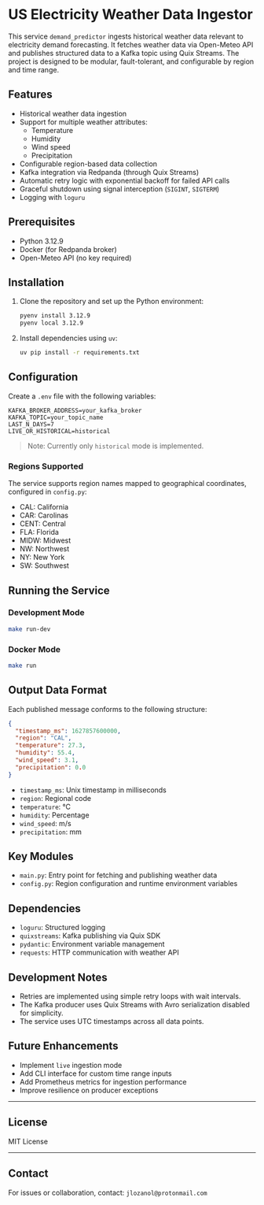 # US Electricity Weather Data Ingestor

This service `demand_predictor` ingests historical weather data relevant to electricity demand forecasting. It fetches weather data via Open-Meteo API and publishes structured data to a Kafka topic using Quix Streams. The project is designed to be modular, fault-tolerant, and configurable by region and time range.

## Features

- Historical weather data ingestion
- Support for multiple weather attributes:
  - Temperature
  - Humidity
  - Wind speed
  - Precipitation
- Configurable region-based data collection
- Kafka integration via Redpanda (through Quix Streams)
- Automatic retry logic with exponential backoff for failed API calls
- Graceful shutdown using signal interception (`SIGINT`, `SIGTERM`)
- Logging with `loguru`

## Prerequisites

- Python 3.12.9
- Docker (for Redpanda broker)
- Open-Meteo API (no key required)

## Installation

1. Clone the repository and set up the Python environment:

   ```bash
   pyenv install 3.12.9
   pyenv local 3.12.9
   ```

2. Install dependencies using `uv`:

   ```bash
   uv pip install -r requirements.txt
   ```

## Configuration

Create a `.env` file with the following variables:

```env
KAFKA_BROKER_ADDRESS=your_kafka_broker
KAFKA_TOPIC=your_topic_name
LAST_N_DAYS=7
LIVE_OR_HISTORICAL=historical
```

> Note: Currently only `historical` mode is implemented.

### Regions Supported

The service supports region names mapped to geographical coordinates, configured in `config.py`:

- CAL: California
- CAR: Carolinas
- CENT: Central
- FLA: Florida
- MIDW: Midwest
- NW: Northwest
- NY: New York
- SW: Southwest

## Running the Service

### Development Mode

```bash
make run-dev
```

### Docker Mode

```bash
make run
```

## Output Data Format

Each published message conforms to the following structure:

```json
{
  "timestamp_ms": 1627857600000,
  "region": "CAL",
  "temperature": 27.3,
  "humidity": 55.4,
  "wind_speed": 3.1,
  "precipitation": 0.0
}
```

- `timestamp_ms`: Unix timestamp in milliseconds
- `region`: Regional code
- `temperature`: °C
- `humidity`: Percentage
- `wind_speed`: m/s
- `precipitation`: mm

## Key Modules

- `main.py`: Entry point for fetching and publishing weather data
- `config.py`: Region configuration and runtime environment variables

## Dependencies

- `loguru`: Structured logging
- `quixstreams`: Kafka publishing via Quix SDK
- `pydantic`: Environment variable management
- `requests`: HTTP communication with weather API

## Development Notes

- Retries are implemented using simple retry loops with wait intervals.
- The Kafka producer uses Quix Streams with Avro serialization disabled for simplicity.
- The service uses UTC timestamps across all data points.

## Future Enhancements

- Implement `live` ingestion mode
- Add CLI interface for custom time range inputs
- Add Prometheus metrics for ingestion performance
- Improve resilience on producer exceptions

---

## License

MIT License

---

## Contact

For issues or collaboration, contact: `jlozanol@protonmail.com`